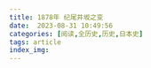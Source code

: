 ```yaml
---
title: 1878年 纪尾井坂之变
date:  2023-08-31 10:49:56
categories: [阅读,全历史,历史,日本史]
tags: article
index_img: 
---
```


